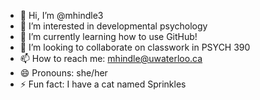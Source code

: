 - 👋 Hi, I’m @mhindle3
- 👀 I’m interested in developmental psychology
- 🌱 I’m currently learning how to use GitHub!
- 💞️ I’m looking to collaborate on classwork in PSYCH 390
- 📫 How to reach me: mhindle@uwaterloo.ca
- 😄 Pronouns: she/her
- ⚡ Fun fact: I have a cat named Sprinkles

<!---
mhindle3/mhindle3 is a ✨ special ✨ repository because its `README.md` (this file) appears on your GitHub profile.
You can click the Preview link to take a look at your changes.
--->
